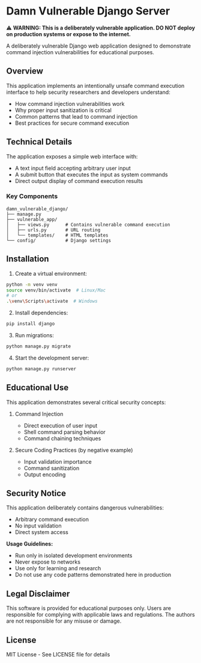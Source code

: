 # Damn Vulnerable Django Server

⚠️ **WARNING: This is a deliberately vulnerable application. DO NOT deploy on production systems or expose to the internet.**

A deliberately vulnerable Django web application designed to demonstrate command injection vulnerabilities for educational purposes.

## Overview

This application implements an intentionally unsafe command execution interface to help security researchers and developers understand:
- How command injection vulnerabilities work
- Why proper input sanitization is critical
- Common patterns that lead to command injection
- Best practices for secure command execution

## Technical Details

The application exposes a simple web interface with:
- A text input field accepting arbitrary user input
- A submit button that executes the input as system commands
- Direct output display of command execution results

### Key Components

```
damn_vulnerable_django/
├── manage.py
├── vulnerable_app/
│   ├── views.py      # Contains vulnerable command execution
│   ├── urls.py       # URL routing
│   └── templates/    # HTML templates
└── config/           # Django settings
```

## Installation

1. Create a virtual environment:
```bash
python -m venv venv
source venv/bin/activate  # Linux/Mac
# or
.\venv\Scripts\activate  # Windows
```

2. Install dependencies:
```bash
pip install django
```

3. Run migrations:
```bash
python manage.py migrate
```

4. Start the development server:
```bash
python manage.py runserver
```

## Educational Use

This application demonstrates several critical security concepts:

1. Command Injection
   - Direct execution of user input
   - Shell command parsing behavior
   - Command chaining techniques

2. Secure Coding Practices (by negative example)
   - Input validation importance
   - Command sanitization
   - Output encoding

## Security Notice

This application deliberately contains dangerous vulnerabilities:

- Arbitrary command execution
- No input validation
- Direct system access

**Usage Guidelines:**

- Run only in isolated development environments
- Never expose to networks
- Use only for learning and research
- Do not use any code patterns demonstrated here in production

## Legal Disclaimer

This software is provided for educational purposes only. Users are responsible for complying with applicable laws and regulations. The authors are not responsible for any misuse or damage.

## License

MIT License - See LICENSE file for details